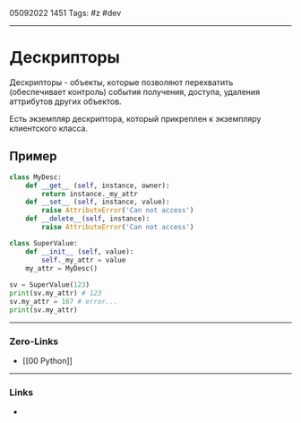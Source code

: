 05092022 1451
Tags: #z #dev

---
# Дескрипторы

Дескрипторы - объекты, которые позволяют перехватить (обеспечивает контроль) события получения, доступа, удаления аттрибутов других объектов.

Есть экземпляр дескриптора, который прикреплен к экземпляру клиентского класса.

## Пример

```python
class MyDesc:
    def __get__ (self, instance, owner):
        return instance._my_attr
    def __set__ (self, instance, value):
        raise AttributeError('Can not access')
    def __delete__(self, instance):
        raise AttributeError('Can not access')

class SuperValue:
    def __init__ (self, value):
        self._my_attr = value
    my_attr = MyDesc()
        
sv = SuperValue(123)
print(sv.my_attr) # 123
sv.my_attr = 167 # error...
print(sv.my_attr)
```

---
### Zero-Links
- [[00 Python]]

---
### Links
- 